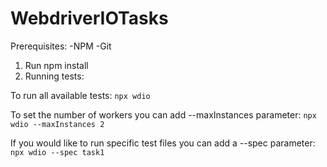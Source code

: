 ﻿# WebdriverIOTasks
 
 Prerequisites:
-NPM
-Git

1. Run npm install
2. Running tests:

To run all available tests:
`npx wdio`

To set the number of workers you can add --maxInstances parameter:
`npx wdio --maxInstances 2`


If you would like to run specific test files you can add a --spec parameter:
`npx wdio --spec task1`

